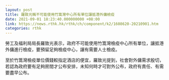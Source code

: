 ```yaml
---
layout: post
title: 羅致光稱不可能使用竹篙灣中心所有單位讓抵港外傭檢疫
date: 2021-09-01 18:23:40.000000000 +08:00
link: https://news.rthk.hk/rthk/ch/component/k2/1608620-20210901.htm
categories: rthk
---
```


勞工及福利局局長羅致光表示，政府不可能使用竹篙灣檢疫中心所有單位，讓抵港外傭進行檢疫，要預留足夠檢疫中心，讓有需要人士檢疫。

至於竹篙灣檢疫單位價錢較指定酒店的便宜，羅致光提到，社會對外傭需求殷切，若認為政府要有足夠房間才公布安排，未知何時才可對外公布，政府有責任、有需要盡早公布。
